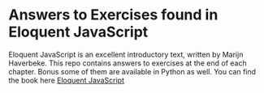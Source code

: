 # Answers to Exercises found in Eloquent JavaScript
Eloquent JavaScript is an excellent introductory text, written by Marijn Haverbeke. This repo contains answers to exercises at the end of each chapter. 
Bonus some of them are available in Python as well. 
You can find the book here [Eloquent JavaScript][0]

[0]: http://eloquentjavascript.net/
